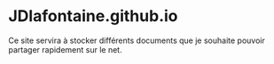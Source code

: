 # JDlafontaine.github.io
Ce site servira à stocker différents documents que je souhaite pouvoir partager rapidement sur le net.
